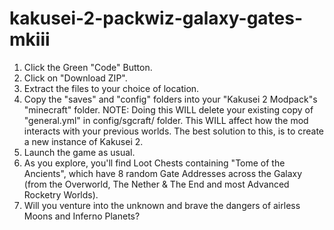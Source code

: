 ﻿# kakusei-2-packwiz-galaxy-gates-mkiii

1. Click the Green "Code" Button.
2. Click on "Download ZIP".
3. Extract the files to your choice of location.
4. Copy the "saves" and "config" folders into your "Kakusei 2 Modpack"s "minecraft" folder.
   NOTE: Doing this WILL delete your existing copy of "general.yml" in config/sgcraft/ folder. This WILL affect how the mod interacts with your previous worlds.
   The best solution to this, is to create a new instance of Kakusei 2.
5. Launch the game as usual.
6. As you explore, you'll find Loot Chests containing "Tome of the Ancients",
   which have 8 random Gate Addresses across the Galaxy (from the Overworld,
   The Nether & The End and most Advanced Rocketry Worlds).
7. Will you venture into the unknown and brave the dangers of airless Moons and Inferno Planets?

